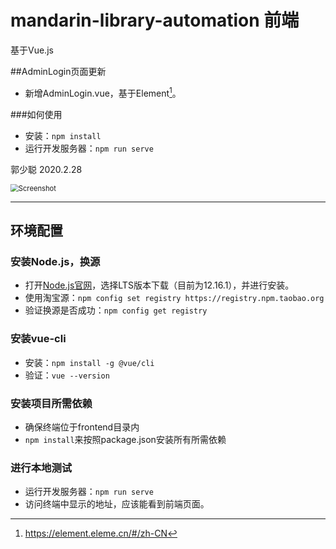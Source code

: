 # mandarin-library-automation 前端

基于Vue.js

##AdminLogin页面更新

- 新增AdminLogin.vue，基于Element[^1]。

[^1]: https://element.eleme.cn/#/zh-CN

###如何使用

- 安装：`npm install`
- 运行开发服务器：`npm run serve`

郭少聪
2020.2.28

<img src="https://pic.guoshaocong.cn/uploads/big/bbd1b858930a17ddcb0a1ff69e78b482.jpg" alt="Screenshot" style="zoom:80%;" />

------


## 环境配置

### 安装Node.js，换源

- 打开[Node.js官网](https://nodejs.org/en/)，选择LTS版本下载（目前为12.16.1），并进行安装。
- 使用淘宝源：`npm config set registry https://registry.npm.taobao.org`
- 验证换源是否成功：`npm config get registry`

### 安装vue-cli

- 安装：`npm install -g @vue/cli`
- 验证：`vue --version`

### 安装项目所需依赖

- 确保终端位于frontend目录内
- `npm install`来按照package.json安装所有所需依赖

### 进行本地测试

- 运行开发服务器：`npm run serve`
- 访问终端中显示的地址，应该能看到前端页面。
